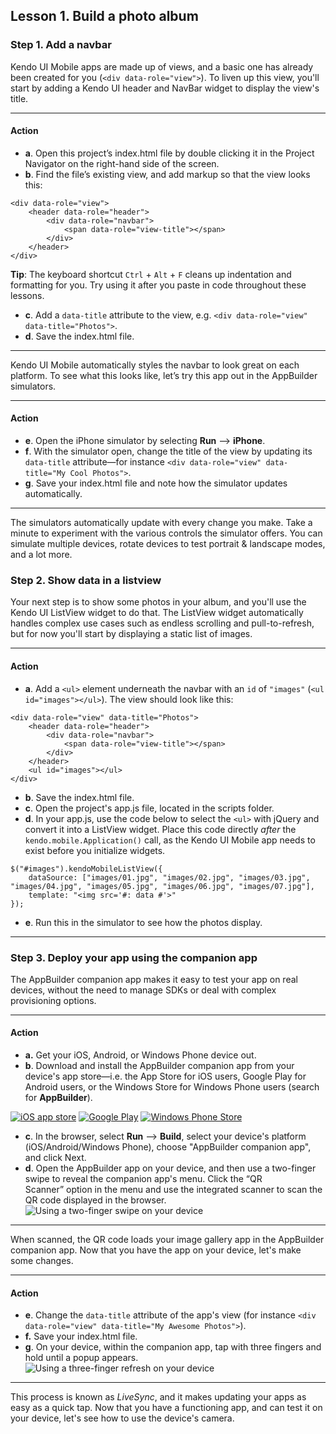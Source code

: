 ## Lesson 1. Build a photo album

### Step 1. Add a navbar

Kendo UI Mobile apps are made up of views, and a basic one has already been created for you (`<div data-role="view">`). To liven up this view, you'll start by adding a Kendo UI header and NavBar widget to display the view's title.

<hr data-action="start" />

#### Action

* **a**. Open this project’s index.html file by double clicking it in the Project Navigator on the right-hand side of the screen.
* **b**. Find the file’s existing view, and add markup so that the view looks this:
```
<div data-role="view">
    <header data-role="header">
        <div data-role="navbar">
            <span data-role="view-title"></span>
        </div>
    </header>
</div>
```

**Tip**: The keyboard shortcut `Ctrl` + `Alt` + `F` cleans up indentation and formatting for you. Try using it after you paste in code throughout these lessons.

* **c**. Add a `data-title` attribute to the view, e.g. `<div data-role="view" data-title="Photos">`.
* **d**. Save the index.html file.

<hr data-action="end" />

Kendo UI Mobile automatically styles the navbar to look great on each platform. To see what this looks like, let’s try this app out in the AppBuilder simulators.

<hr data-action="start" />

#### Action

* **e**. Open the iPhone simulator by selecting **Run** --> **iPhone**.
* **f**. With the simulator open, change the title of the view by updating its `data-title` attribute—for instance `<div data-role="view" data-title="My Cool Photos">`.
* **g**. Save your index.html file and note how the simulator updates automatically.

<hr data-action="end" />

The simulators automatically update with every change you make. Take a minute to experiment with the various controls the simulator offers. You can simulate multiple devices, rotate devices to test portrait & landscape modes, and a lot more.

### Step 2. Show data in a listview

Your next step is to show some photos in your album, and you'll use the Kendo UI ListView widget to do that. The ListView widget automatically handles complex use cases such as endless scrolling and pull-to-refresh, but for now you'll start by displaying a static list of images.

<hr data-action="start" />

#### Action

* **a**. Add a `<ul>` element underneath the navbar with an `id` of `"images"` (`<ul id="images"></ul>`). The view should look like this:
```
<div data-role="view" data-title="Photos">
    <header data-role="header">
        <div data-role="navbar">
            <span data-role="view-title"></span>
        </div>
    </header>
    <ul id="images"></ul>
</div>
```
* **b**. Save the index.html file.
* **c**. Open the project's app.js file, located in the scripts folder.
* **d**. In your app.js, use the code below to select the `<ul>` with jQuery and convert it into a ListView widget. Place this code directly *after* the `kendo.mobile.Application()` call, as the Kendo UI Mobile app needs to exist before you initialize widgets.
```
$("#images").kendoMobileListView({
    dataSource: ["images/01.jpg", "images/02.jpg", "images/03.jpg", "images/04.jpg", "images/05.jpg", "images/06.jpg", "images/07.jpg"],
    template: "<img src='#: data #'>"
});
```
* **e**. Run this in the simulator to see how the photos display.

<hr data-action="end" />

### Step 3. Deploy your app using the companion app

The AppBuilder companion app makes it easy to test your app on real devices, without the need to manage SDKs or deal with complex provisioning options.

<hr data-action="start" />

#### Action

* **a.** Get your iOS, Android, or Windows Phone device out.
* **b**. Download and install the AppBuilder companion app from your device's app store—i.e. the App Store for iOS users, Google Play for Android users, or the Windows Store for Windows Phone users (search for **AppBuilder**).

[![iOS app store](images/app-store-icon.png)](https://itunes.apple.com/us/app/telerik-appbuilder/id527547398?mt=8)
[![Google Play](images/google-play-icon.png)](https://play.google.com/store/apps/details?id=com.telerik.AppBuilder&hl=en)
[![Windows Phone Store](images/windows-phone-store-icon.png)](https://www.windowsphone.com/en-us/store/app/appbuilder/0171d46b-b5f2-43d9-a36b-0a78c9692aab?signin=true)

* **c**. In the browser, select **Run** --> **Build**, select your device's platform (iOS/Android/Windows Phone), choose "AppBuilder companion app", and click Next.
* **d**. Open the AppBuilder app on your device, and then use a two-finger swipe to reveal the companion app's menu. Click the “QR Scanner” option in the menu and use the integrated scanner to scan the QR code displayed in the browser.
![Using a two-finger swipe on your device](images/swipe.png)

<hr data-action="end" />

When scanned, the QR code loads your image gallery app in the AppBuilder companion app. Now that you have the app on your device, let's make some changes.

<hr data-action="start" />

#### Action

* **e**. Change the `data-title` attribute of the app's view (for instance `<div data-role="view" data-title="My Awesome Photos">`).
* **f.** Save your index.html file.
* **g**. On your device, within the companion app, tap with three fingers and hold until a popup appears.
![Using a three-finger refresh on your device](images/three-finger-tap.png)

<hr data-action="end" />

This process is known as *LiveSync*, and it makes updating your apps as easy as a quick tap. Now that you have a functioning app, and can test it on your device, let's see how to use the device's camera.
